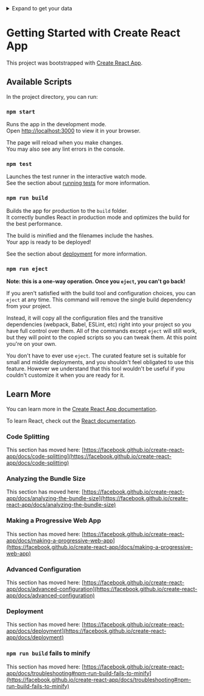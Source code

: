 <details>
    <summary>Expand to get your data</summary>

```json
{
  "items": [
    {
      "name": "Plates",
      "imageUrl": "https://images.kirklands.com/is/image/Kirklands/279661?hei=300&qlt=85,1&wid=300&fmt=jpeg&resMode=bicub&op_sharpen=1",
      "seasonId": 1,
      "categoryId": 4,
      "id": 1
    },
    {
      "id": 2,
      "name": "Books Stack Picture",
      "imageUrl": "https://images.kirklands.com/is/image/Kirklands/251568?hei=300&qlt=85,1&wid=300&fmt=jpeg&resMode=bicub&op_sharpen=1",
      "seasonId": 1,
      "categoryId": 1
    },
    {
      "id": 3,
      "name": "Sherpa Pumpkin",
      "imageUrl": "https://images.kirklands.com/is/image/Kirklands/279301?hei=300&qlt=85,1&wid=300&fmt=jpeg&resMode=bicub&op_sharpen=1",
      "seasonId": 1,
      "categoryId": 2
    },
    {
      "id": 4,
      "name": "Christmas Tree Plates",
      "imageUrl": "https://images.kirklands.com/is/image/Kirklands/281351?hei=300&qlt=85,1&wid=300&fmt=jpeg&resMode=bicub&op_sharpen=1",
      "seasonId": 2,
      "categoryId": 4
    },
    {
      "id": 5,
      "name": "Pumpkin Cat Picture",
      "imageUrl": "https://images.kirklands.com/is/image/Kirklands/279651?hei=300&qlt=85,1&wid=300&fmt=jpeg&resMode=bicub&op_sharpen=1",
      "seasonId": 1,
      "categoryId": 1
    },
    {
      "id": 6,
      "name": "Gray Skull",
      "imageUrl": "https://images.kirklands.com/is/image/Kirklands/279642?hei=300&qlt=85,1&wid=300&fmt=jpeg&resMode=bicub&op_sharpen=1",
      "seasonId": 1,
      "categoryId": 2
    },
    {
      "id": 7,
      "name": "Vintage Reindeer",
      "imageUrl": "https://target.scene7.com/is/image/Target/GUEST_f5214958-e775-4450-be16-50e460f6c668?qlt=85&fmt=webp&hei=325&wid=325",
      "seasonId": 2,
      "categoryId": 2
    },
    {
      "id": 8,
      "name": "Skull Stack",
      "imageUrl": "https://images.kirklands.com/is/image/Kirklands/279717?hei=300&qlt=85,1&wid=300&fmt=jpeg&resMode=bicub&op_sharpen=1",
      "seasonId": 1,
      "categoryId": 2
    },
    {
      "id": 9,
      "name": "Christmas Carol Village",
      "imageUrl": "https://images.kirklands.com/is/image/Kirklands/269351?hei=300&qlt=85,1&wid=300&fmt=jpeg&resMode=bicub&op_sharpen=1",
      "seasonId": 2,
      "categoryId": 2
    },
    {
      "id": 10,
      "name": "Mr. & Mrs. Clause Tree",
      "imageUrl": "https://images.kirklands.com/is/image/Kirklands/277305?hei=300&qlt=85,1&wid=300&fmt=jpeg&resMode=bicub&op_sharpen=1",
      "seasonId": 2,
      "categoryId": 2
    },
    {
      "id": 11,
      "name": "Pumpkin Stack",
      "imageUrl": "https://images.kirklands.com/is/image/Kirklands/279643?hei=300&qlt=85,1&wid=300&fmt=jpeg&resMode=bicub&op_sharpen=1",
      "seasonId": 1,
      "categoryId": 2
    },
    {
      "id": 12,
      "name": "Vintage TV Screen",
      "imageUrl": "https://images.kirklands.com/is/image/Kirklands/287612?hei=300&qlt=85,1&wid=300&fmt=jpeg&resMode=bicub&op_sharpen=1",
      "seasonId": 2,
      "categoryId": 2
    },
    {
      "id": 13,
      "name": "Post Card Art",
      "imageUrl": "https://images.kirklands.com/is/image/Kirklands/271720?hei=300&qlt=85,1&wid=300&fmt=jpeg&resMode=bicub&op_sharpen=1",
      "seasonId": 2,
      "categoryId": 1
    },
    {
      "id": 14,
      "name": "Candy Cane Pillow",
      "imageUrl": "https://images.kirklands.com/is/image/Kirklands/281029?hei=300&qlt=85,1&wid=300&fmt=jpeg&resMode=bicub&op_sharpen=1",
      "seasonId": 2,
      "categoryId": 3
    },
    {
      "id": 15,
      "name": "Wooden Trees",
      "imageUrl": "https://images.kirklands.com/is/image/Kirklands/267578?hei=300&qlt=85,1&wid=300&fmt=jpeg&resMode=bicub&op_sharpen=1",
      "seasonId": 2,
      "categoryId": 2
    },
    {
      "id": 16,
      "name": "Ghost Dish",
      "imageUrl": "https://images.kirklands.com/is/image/Kirklands/278565?hei=300&qlt=85,1&wid=300&fmt=jpeg&resMode=bicub&op_sharpen=1",
      "seasonId": 1,
      "categoryId": 4
    },
    {
      "id": 17,
      "name": "Train Station Village Piece",
      "imageUrl": "https://images.kirklands.com/is/image/Kirklands/269212?hei=300&qlt=85,1&wid=300&fmt=jpeg&resMode=bicub&op_sharpen=1",
      "seasonId": 2,
      "categoryId": 2
    },
    {
      "id": 18,
      "name": "Trick or Treat Pillow",
      "imageUrl": "https://images.kirklands.com/is/image/Kirklands/279649?hei=300&qlt=85,1&wid=300&fmt=jpeg&resMode=bicub&op_sharpen=1",
      "seasonId": 1,
      "categoryId": 3
    },
    {
      "id": 19,
      "name": "Snowy Cabin Picture",
      "imageUrl": "https://images.kirklands.com/is/image/Kirklands/277008?hei=300&qlt=85,1&wid=300&fmt=jpeg&resMode=bicub&op_sharpen=1",
      "seasonId": 2,
      "categoryId": 1
    },
    {
      "name": "Thanksgiving Pillows",
      "imageUrl": "https://ae01.alicdn.com/kf/S523133c71d724a128a9e7cd72e961d66D/Linen-Pillow-Cover-Decorative-Pillow-Case-18x18-Inches-Cushion-Covers-Home-Throw-Pillows-for-Sofa-Seat.jpg",
      "seasonId": 3,
      "categoryId": 3,
      "id": 20
    }
  ],
  "seasons": [
    {
      "id": 1,
      "name": "Halloween"
    },
    {
      "id": 2,
      "name": "Christmas"
    },
    {
      "id": 3,
      "name": "Thanksgiving"
    }
  ],
  "categories": [
    {
      "id": 1,
      "name": "Wall Art"
    },
    {
      "id": 2,
      "name": "Figure"
    },
    {
      "id": 3,
      "name": "Pillows & Blankets"
    },
    {
      "id": 4,
      "name": "Kitchenware"
    },
    {
      "id": 5,
      "name": "Misc"
    }
  ]
}
```
</details>


# Getting Started with Create React App

This project was bootstrapped with [Create React App](https://github.com/facebook/create-react-app).

## Available Scripts

In the project directory, you can run:

### `npm start`

Runs the app in the development mode.\
Open [http://localhost:3000](http://localhost:3000) to view it in your browser.

The page will reload when you make changes.\
You may also see any lint errors in the console.

### `npm test`

Launches the test runner in the interactive watch mode.\
See the section about [running tests](https://facebook.github.io/create-react-app/docs/running-tests) for more information.

### `npm run build`

Builds the app for production to the `build` folder.\
It correctly bundles React in production mode and optimizes the build for the best performance.

The build is minified and the filenames include the hashes.\
Your app is ready to be deployed!

See the section about [deployment](https://facebook.github.io/create-react-app/docs/deployment) for more information.

### `npm run eject`

**Note: this is a one-way operation. Once you `eject`, you can't go back!**

If you aren't satisfied with the build tool and configuration choices, you can `eject` at any time. This command will remove the single build dependency from your project.

Instead, it will copy all the configuration files and the transitive dependencies (webpack, Babel, ESLint, etc) right into your project so you have full control over them. All of the commands except `eject` will still work, but they will point to the copied scripts so you can tweak them. At this point you're on your own.

You don't have to ever use `eject`. The curated feature set is suitable for small and middle deployments, and you shouldn't feel obligated to use this feature. However we understand that this tool wouldn't be useful if you couldn't customize it when you are ready for it.

## Learn More

You can learn more in the [Create React App documentation](https://facebook.github.io/create-react-app/docs/getting-started).

To learn React, check out the [React documentation](https://reactjs.org/).

### Code Splitting

This section has moved here: [https://facebook.github.io/create-react-app/docs/code-splitting](https://facebook.github.io/create-react-app/docs/code-splitting)

### Analyzing the Bundle Size

This section has moved here: [https://facebook.github.io/create-react-app/docs/analyzing-the-bundle-size](https://facebook.github.io/create-react-app/docs/analyzing-the-bundle-size)

### Making a Progressive Web App

This section has moved here: [https://facebook.github.io/create-react-app/docs/making-a-progressive-web-app](https://facebook.github.io/create-react-app/docs/making-a-progressive-web-app)

### Advanced Configuration

This section has moved here: [https://facebook.github.io/create-react-app/docs/advanced-configuration](https://facebook.github.io/create-react-app/docs/advanced-configuration)

### Deployment

This section has moved here: [https://facebook.github.io/create-react-app/docs/deployment](https://facebook.github.io/create-react-app/docs/deployment)

### `npm run build` fails to minify

This section has moved here: [https://facebook.github.io/create-react-app/docs/troubleshooting#npm-run-build-fails-to-minify](https://facebook.github.io/create-react-app/docs/troubleshooting#npm-run-build-fails-to-minify)
